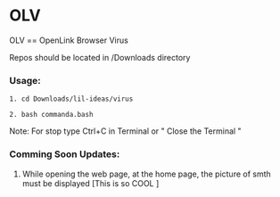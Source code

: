 # OLV
OLV    ==    OpenLink Browser Virus

Repos should be located in /Downloads directory

### **Usage:**

`1. cd Downloads/lil-ideas/virus`
 
`2. bash commanda.bash`


Note: For stop type Ctrl+C in Terminal or " Close the Terminal "

### **Comming Soon Updates:**

1. While opening the web page, at the home page, the picture of smth must be displayed [This is so COOL ] 
